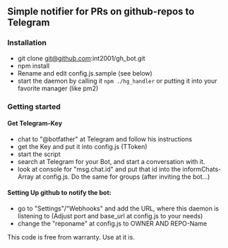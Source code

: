 ## Simple notifier for PRs on github-repos to Telegram

### Installation
* git clone git@github.com:int2001/gh_bot.git
* npm install
* Rename and edit config.js.sample (see below)
* start the daemon by calling it `npm ./hg_handler` or putting it into your favorite manager (like pm2)

### Getting started
#### Get Telegram-Key
* chat to "@botfather" at Telegram and follow his instructions
* get the Key and put it into config.js (TToken)
* start the script
* search at Telegram for your Bot, and start a conversation with it.
* look at console for "msg.chat.id" and put that id into the informChats-Array at config.js. Do the same for groups (after inviting the bot...) 

#### Setting Up github to notify the bot:
* go to "Settings"/"Webhooks" and add the URL, where this daemon is listening to (Adjust port and base_url at config.js to your needs)
* change the "reponame" at config.js to OWNER AND REPO-Name

This code is free from warranty. Use at it is.
